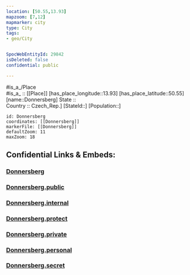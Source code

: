 ```yaml
---
location: [50.55,13.93] 
mapzoom: [7,12] 
mapmarker: city 
type: City
tags:
- geo/City


SpocWebEntityId: 29842
isDeleted: false
confidential: public

---
```

#is_a_/Place  
#is_a_ :: [[Place]] 
[has_place_longitude::13.93] 
[has_place_latitude::50.55] 
[name::Donnersberg] 
State ::  
Country :: Czech_Rep.] 
[StateId::] 
[Population::] 



```leaflet
id: Donnersberg
coordinates: [[Donnersberg]] 
markerFile: [[Donnersberg]] 
defaultZoom: 11 
maxZoom: 18
```


## Confidential Links & Embeds: 

### [Donnersberg](/_Standards/Earth/Continent/Europe/Europe~Central/Czech_Republic/regions~Czech_Republic/Ústecký/City/Donnersberg.md) 

### [Donnersberg.public](/_public/Earth/Continent/Europe/Europe~Central/Czech_Republic/regions~Czech_Republic/Ústecký/City/Donnersberg.public.md) 

### [Donnersberg.internal](/_internal/Earth/Continent/Europe/Europe~Central/Czech_Republic/regions~Czech_Republic/Ústecký/City/Donnersberg.internal.md) 

### [Donnersberg.protect](/_protect/Earth/Continent/Europe/Europe~Central/Czech_Republic/regions~Czech_Republic/Ústecký/City/Donnersberg.protect.md) 

### [Donnersberg.private](/_private/Earth/Continent/Europe/Europe~Central/Czech_Republic/regions~Czech_Republic/Ústecký/City/Donnersberg.private.md) 

### [Donnersberg.personal](/_personal/Earth/Continent/Europe/Europe~Central/Czech_Republic/regions~Czech_Republic/Ústecký/City/Donnersberg.personal.md) 

### [Donnersberg.secret](/_secret/Earth/Continent/Europe/Europe~Central/Czech_Republic/regions~Czech_Republic/Ústecký/City/Donnersberg.secret.md)

